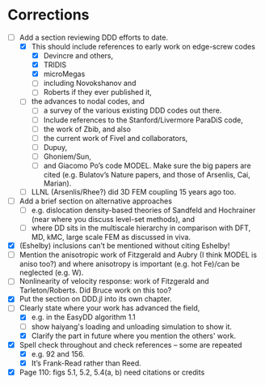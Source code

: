 # Corrections

- [ ] Add a section reviewing DDD efforts to date.
  - [x] This should include references to early work on edge-screw codes
    - [x] Devincre and others,
    - [x] TRIDIS
    - [x] microMegas
    - [ ] including Novokshanov and
    - [ ] Roberts if they ever published it,
  - [ ] the advances to nodal codes, and
    - [ ] a survey of the various existing DDD codes out there.
    - [ ] Include references to the Stanford/Livermore ParaDiS code,
    - [ ] the work of Zbib, and also
    - [ ] the current work of Fivel and collaborators,
    - [ ] Dupuy,
    - [ ] Ghoniem/Sun,
    - [ ] and Giacomo Po’s code MODEL. Make sure the big papers are cited (e.g. Bulatov’s Nature papers, and those of Arsenlis, Cai, Marian).
  - [ ] LLNL (Arsenlis/Rhee?) did 3D FEM coupling 15 years ago too.
- [ ] Add a brief section on alternative approaches
  - [ ] e.g. dislocation density-based theories of Sandfeld and Hochrainer (near where you discuss level-set methods), and
  - [ ] where DD sits in the multiscale hierarchy in comparison with DFT, MD, kMC, large scale FEM as discussed in viva.
- [x] (Eshelby) inclusions can’t be mentioned without citing Eshelby!
- [ ] Mention the anisotropic work of Fitzgerald and Aubry (I think MODEL is aniso too?) and where anisotropy is important (e.g. hot Fe)/can be neglected (e.g. W).
- [ ] Nonlinearity of velocity response: work of Fitzgerald and Tarleton/Roberts. Did Bruce work on this too?
- [x] Put the section on DDD.jl into its own chapter.
- [ ] Clearly state where your work has advanced the field,
  - [x] e.g. in the EasyDD algorithm 1.1
  - [ ] show haiyang's loading and unloading simulation to show it.
  - [x] Clarify the part in future where you mention the others' work.
- [x] Spell check throughout and check references – some are repeated
  - [x] e.g. 92 and 156.
  - [x] It’s Frank-Read rather than Reed.
- [x] Page 110: figs 5.1, 5.2, 5.4(a, b) need citations or credits

